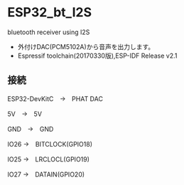 # ESP32_bt_I2S
bluetooth receiver using I2S

* 外付けDAC(PCM5102A)から音声を出力します。
* Espressif toolchain(20170330版),ESP-IDF Release v2.1

## 接続

ESP32-DevKitC　→　PHAT DAC 

5V　→　5V 

GND　→　GND 

IO26 →　BITCLOCK(GPIO18) 

IO25 →　LRCLOCL(GPIO19) 

IO27 →　DATAIN(GPIO20) 
